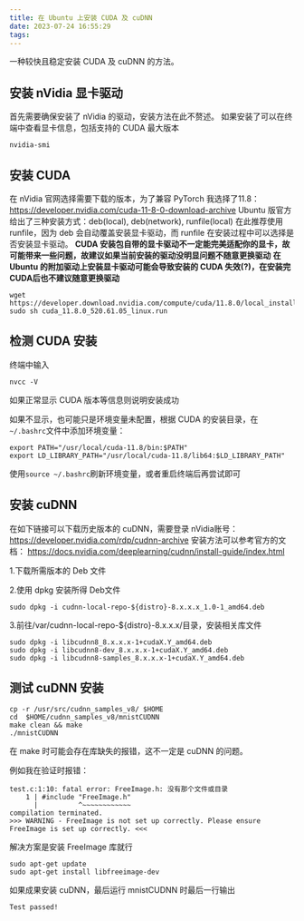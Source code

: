 ```yaml
---
title: 在 Ubuntu 上安装 CUDA 及 cuDNN
date: 2023-07-24 16:55:29
tags:
---
```


一种较快且稳定安装 CUDA 及 cuDNN 的方法。
 <!-- more -->

## 安装 nVidia 显卡驱动

首先需要确保安装了 nVidia 的驱动，安装方法在此不赘述。
如果安装了可以在终端中查看显卡信息，包括支持的 CUDA 最大版本

```shell
nvidia-smi
```

## 安装 CUDA

在 nVidia 官网选择需要下载的版本，为了兼容 PyTorch 我选择了11.8：
<https://developer.nvidia.com/cuda-11-8-0-download-archive>
Ubuntu 版官方给出了三种安装方式：deb(local), deb(network), runfile(local)
在此推荐使用 runfile，因为 deb 会自动覆盖安装显卡驱动，而 runfile 在安装过程中可以选择是否安装显卡驱动。
**CUDA 安装包自带的显卡驱动不一定能完美适配你的显卡，故可能带来一些问题，故建议如果当前安装的驱动没明显问题不随意更换驱动**
**在 Ubuntu 的附加驱动上安装显卡驱动可能会导致安装的 CUDA 失效(?)，在安装完CUDA后也不建议随意更换驱动**

```shell
wget https://developer.download.nvidia.com/compute/cuda/11.8.0/local_installers/cuda_11.8.0_520.61.05_linux.run
sudo sh cuda_11.8.0_520.61.05_linux.run
```

## 检测 CUDA 安装

终端中输入

```shell
nvcc -V
```

如果正常显示 CUDA 版本等信息则说明安装成功

如果不显示，也可能只是环境变量未配置，根据 CUDA 的安装目录，在```~/.bashrc```文件中添加环境变量：

```shell
export PATH="/usr/local/cuda-11.8/bin:$PATH"
export LD_LIBRARY_PATH="/usr/local/cuda-11.8/lib64:$LD_LIBRARY_PATH"
```

使用```source ~/.bashrc```刷新环境变量，或者重启终端后再尝试即可

## 安装 cuDNN

在如下链接可以下载历史版本的 cuDNN，需要登录 nVidia账号：
<https://developer.nvidia.com/rdp/cudnn-archive>
安装方法可以参考官方的文档：
<https://docs.nvidia.com/deeplearning/cudnn/install-guide/index.html>

1.下载所需版本的 Deb 文件

2.使用 dpkg 安装所得 Deb文件

```shell
sudo dpkg -i cudnn-local-repo-${distro}-8.x.x.x_1.0-1_amd64.deb
```

3.前往/var/cudnn-local-repo-${distro}-8.x.x.x/目录，安装相关库文件

```shell
sudo dpkg -i libcudnn8_8.x.x.x-1+cudaX.Y_amd64.deb 
sudo dpkg -i libcudnn8-dev_8.x.x.x-1+cudaX.Y_amd64.deb 
sudo dpkg -i libcudnn8-samples_8.x.x.x-1+cudaX.Y_amd64.deb   
```

## 测试 cuDNN 安装

```shell
cp -r /usr/src/cudnn_samples_v8/ $HOME
cd  $HOME/cudnn_samples_v8/mnistCUDNN
make clean && make
./mnistCUDNN
```

在 make 时可能会存在库缺失的报错，这不一定是 cuDNN 的问题。

例如我在验证时报错：

```text
test.c:1:10: fatal error: FreeImage.h: 没有那个文件或目录
    1 | #include "FreeImage.h"
      |          ^~~~~~~~~~~~~
compilation terminated.
>>> WARNING - FreeImage is not set up correctly. Please ensure FreeImage is set up correctly. <<<
```

解决方案是安装 FreeImage 库就行

```shell
sudo apt-get update
sudo apt-get install libfreeimage-dev
```

如果成果安装 cuDNN，最后运行 mnistCUDNN 时最后一行输出

```text
Test passed!
```
